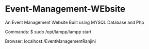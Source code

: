 # Event-Management-WEbsite
An Event Management Website Built using MYSQL Database and Php

Commands:
 $ sudo /opt/lampp/lampp start
 
 Browser: localhost:/EventManagementRanjini
